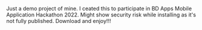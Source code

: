 Just a demo project of mine. I ceated this to participate in BD Apps Mobile Application Hackathon 2022. Might show security risk while installing as it's not fully published. Download and enjoy!!!
